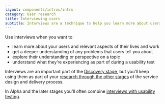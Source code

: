 ```yaml
---
layout: components/intros/intro
category: User research
title: Interviewing users
subtitle: Interviews are a technique to help you learn more about users and their experience, how they use a service and what they need from it.
---
```


Use interviews when you want to:

- learn more about your users and relevant aspects of their lives and work
- get a deeper understanding of any problems that users tell you about
- explore their understanding or perspective on a topic
- understand what they’re experiencing as part of during a usability test

Interviews are an important part of the [Discovery stage](#), but you’ll keep using them as part of your [research through the other stages](/user-research/how-changes/) of the service design and delivery process.

In Alpha and the later stages you’ll often combine [interviews with usability testing](#).
